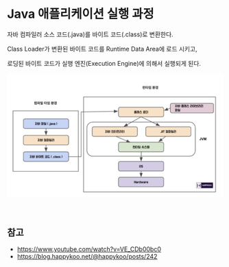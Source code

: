 # Java 애플리케이션 실행 과정

자바 컴파일러 소스 코드(.java)를 바이트 코드(.class)로 변환한다.

Class Loader가 변환된 바이트 코드를 Runtime Data Area에 로드 시키고,

로딩된 바이트 코드가 실행 엔진(Execution Engine)에 의해서 실행되게 된다.

![java-application-execution-process](../resources/images/java-application-execution-process.png)

<br>

## 참고

- https://www.youtube.com/watch?v=VE_CDb00bc0
- https://blog.happykoo.net/@happykoo/posts/242
